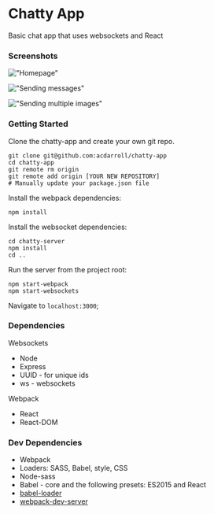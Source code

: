 Chatty App
=====================

Basic chat app that uses websockets and React

### Screenshots

!["Homepage"]()

!["Sending messages"]()

!["Sending multiple images"]()

### Getting Started

Clone the chatty-app and create your own git repo.

```
git clone git@github.com:acdarroll/chatty-app
cd chatty-app
git remote rm origin
git remote add origin [YOUR NEW REPOSITORY]
# Manually update your package.json file
```

Install the webpack dependencies:

```
npm install
```

Install the websocket dependencies:

```
cd chatty-server
npm install
cd ..
```

Run the server from the project root:

```
npm start-webpack
npm start-websockets
```

Navigate to `localhost:3000`;

### Dependencies

Websockets

* Node
* Express
* UUID - for unique ids
* ws - websockets

Webpack

* React
* React-DOM

### Dev Dependencies

* Webpack
* Loaders: SASS, Babel, style, CSS
* Node-sass
* Babel - core and the following presets: ES2015 and React
* [babel-loader](https://github.com/babel/babel-loader)
* [webpack-dev-server](https://github.com/webpack/webpack-dev-server)
